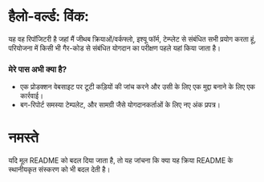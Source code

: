 # हैलो-वर्ल्ड: विंक:

यह वह रिपॉजिटरी है जहां मैं जीथब क्रियाओं/वर्कफ्लो, इश्यू फॉर्म, टेम्प्लेट से संबंधित सभी प्रयोग करता हूं, परियोजना में किसी भी गैर-कोड से संबंधित योगदान का परीक्षण पहले यहां किया जाता है।

### मेरे पास अभी क्या है?

-   एक प्रोडक्शन वेबसाइट पर टूटी कड़ियों की जांच करने और उसी के लिए एक मुद्दा बनाने के लिए एक कार्रवाई।
-   बग-रिपोर्ट समस्या टेम्पलेट, और सामग्री जैसे योगदानकर्ताओं के लिए नए अंक प्रपत्र।

# नमस्ते

यदि मूल README को बदल दिया जाता है, तो यह जांचना कि क्या यह क्रिया README के ​​स्थानीयकृत संस्करण को भी बदल देती है।
